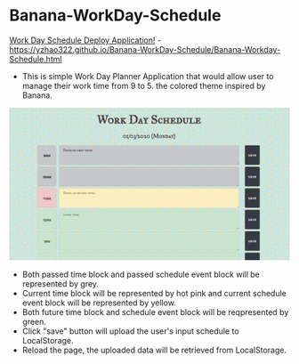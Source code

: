 # Banana-WorkDay-Schedule
[Work Day Schedule Deploy Application!](https://yzhao322.github.io/Banana-WorkDay-Schedule/Banana-Workday-Schedule.html) - https://yzhao322.github.io/Banana-WorkDay-Schedule/Banana-Workday-Schedule.html


* This is simple Work Day Planner Application that would allow user to manage their work time from 9 to 5.  the colored theme inspired by Banana. 

<img src="source/screen-shot.png" >

* Both passed time block and passed schedule event block will be represented by grey. 
* Current time block will be represented by hot pink and current schedule event block will be represented by yellow.
* Both future time block and schedule event block will be reqpresented by green.
* Click "save" button will upload the user's input schedule to LocalStorage. 
* Reload the page, the uploaded data will be retrieved from LocalStorage.
